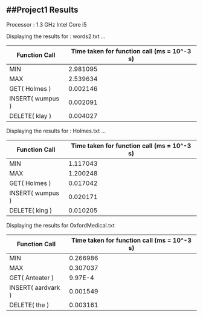 ##Project1 Results
-----------
Processor : 1.3 GHz Intel Core i5

Displaying the results for : words2.txt ...

|Function Call | Time taken for function call (ms = 10^-3 s)|
------------- | ------------------------------
MIN          |                               2.981095
MAX           |                              2.539634
GET( Holmes )     |                           0.002146
INSERT( wumpus )    |                         0.002091
DELETE( klay )       |0.004027


Displaying the results for : Holmes.txt ...

|Function Call | Time taken for function call (ms = 10^-3 s)|
------------- | ------------------------------
MIN          |                               1.117043
MAX           |                              1.200248
GET( Holmes )     |                          0.017042
INSERT( wumpus )    |                         0.020171
DELETE( king )       |0.010205



Displaying the results for OxfordMedical.txt 

|Function Call | Time taken for function call  (ms = 10^-3 s)|
|--------------|-------------------------------|
MIN                 |                         0.266986
MAX                 |                         0.307037
GET( Anteater )     |                        9.97E-4
INSERT( aardvark )  |              0.001549
DELETE( the )       |         0.003161

